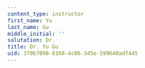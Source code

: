 ```yaml
---
content_type: instructor
first_name: Yu
last_name: Gu
middle_initial: ''
salutation: Dr.
title: Dr. Yu Gu
uid: 370b7098-8168-4c06-345e-599640adf445
---
```

